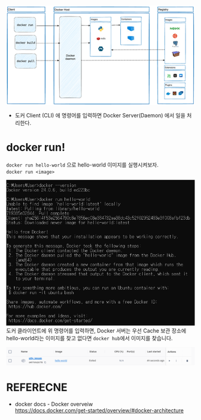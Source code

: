 ![docker architecture](images/docker-architecture.png)
* 도커 Client (CLI) 에 명령어를 입력하면 Docker Server(Daemon) 에서 일을 처리한다.

# docker run!
`docker run hello-world` 으로 hello-world 이미지를 실행시켜보자. </br>
`docker run <image>`

![docker run 명령어 실행](images/docker-run.png)
도커 클라이언트에 위 명령어를 입력하면, Docker 서버는 우선 Cache 보관 장소에 hello-world라는 이미지를 찾고 없다면 `docker hub`에서 이미지를 찾습니다.

![docker run 결과](images/docker-run-result.png)

# REFERECNE
* docker docs - Docker overveiw</br>
https://docs.docker.com/get-started/overview/#docker-architecture